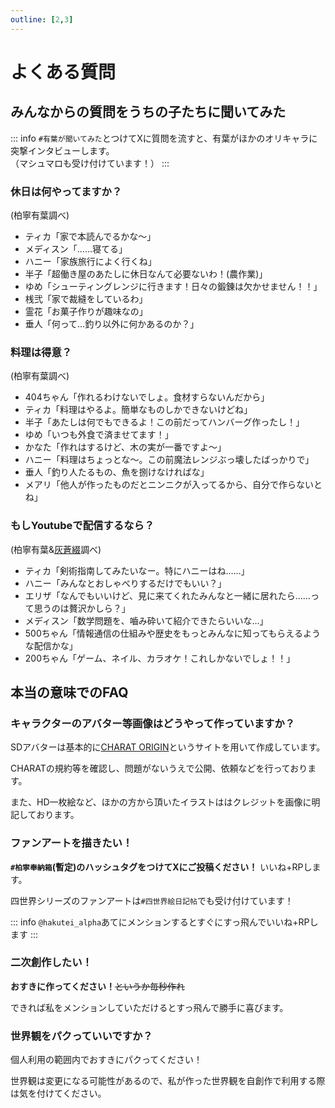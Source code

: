 ```yaml
---
outline: [2,3]
---
```


# よくある質問

## みんなからの質問をうちの子たちに聞いてみた

::: info
`#有葉が聞いてみた`とつけてXに質問を流すと、有葉がほかのオリキャラに突撃インタビューします。  
（マシュマロも受け付けています！）
:::

### 休日は何やってますか？

(柏寧有葉調べ)

- ティカ「家で本読んでるかな～」
- メディスン「……寝てる」
- ハニー「家族旅行によく行くね」
- 半子「超働き屋のあたしに休日なんて必要ないわ！(農作業)」
- ゆめ「シューティングレンジに行きます！日々の鍛錬は欠かせません！！」
- 桟弐「家で裁縫をしているわ」
- 霊花「お菓子作りが趣味なの」
- 垂人「何って…釣り以外に何かあるのか？」

### 料理は得意？

(柏寧有葉調べ)

- 404ちゃん「作れるわけないでしょ。食材すらないんだから」
- ティカ「料理はやるよ。簡単なものしかできないけどね」
- 半子「あたしは何でもできるよ！この前だってハンバーグ作ったし！」
- ゆめ「いつも外食で済ませてます！」
- かなた「作れはするけど、木の実が一番ですよ～」
- ハニー「料理はちょっとな～。この前魔法レンジぶっ壊したばっかりで」
- 垂人「釣り人たるもの、魚を捌けなければな」
- メアリ「他人が作ったものだとニンニクが入ってるから、自分で作らないとね」

### もしYoutubeで配信するなら？

(柏寧有葉&[灰蒼綴](https://www.youtube.com/live/1sIurSwajGI?si=ia6qMl0cRrP41qIH&t=18119)調べ)

- ティカ「剣術指南してみたいなー。特にハニーはね……」
- ハニー「みんなとおしゃべりするだけでもいい？」
- エリザ「なんでもいいけど、見に来てくれたみんなと一緒に居れたら……って思うのは贅沢かしら？」
- メディスン「数学問題を、嚙み砕いて紹介できたらいいな…」
- 500ちゃん「情報通信の仕組みや歴史をもっとみんなに知ってもらえるような配信かな」
- 200ちゃん「ゲーム、ネイル、カラオケ！これしかないでしょ！！」

## 本当の意味でのFAQ

### キャラクターのアバター等画像はどうやって作っていますか？

SDアバターは基本的に[CHARAT ORIGIN](https://charat.me/origin/)というサイトを用いて作成しています。

CHARATの規約等を確認し、問題がないうえで公開、依頼などを行っております。

また、HD一枚絵など、ほかの方から頂いたイラストははクレジットを画像に明記しております。

### ファンアートを描きたい！

**`#柏寧奉納箱`(暫定)のハッシュタグをつけてXにご投稿ください！**
いいね+RPします。

四世界シリーズのファンアートは`#四世界絵日記帖`でも受け付けています！

::: info
`@hakutei_alpha`あてにメンションするとすぐにすっ飛んでいいね+RPします
:::

### 二次創作したい！

**おすきに作ってください！**~~というか毎秒作れ~~

できれば私をメンションしていただけるとすっ飛んで勝手に喜びます。

### 世界観をパクっていいですか？

個人利用の範囲内でおすきにパクってください！

世界観は変更になる可能性があるので、私が作った世界観を自創作で利用する際は気を付けてください。

